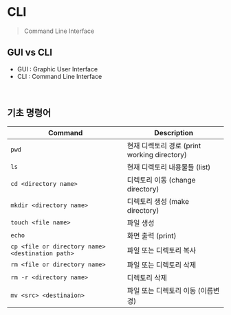 # CLI

> Command Line Interface

## GUI vs CLI

- GUI : Graphic User Interface
- CLI : Command Line Interface

<br/>

## 기초 명령어

| Command                                          | Description                                  |
| ------------------------------------------------ | -------------------------------------------- |
| `pwd`                                            | 현재 디렉토리 경로 (print working directory) |
| `ls`                                             | 현재 디렉토리 내용물들 (list)                |
| `cd <directory name>`                            | 디렉토리 이동 (change directory)             |
| `mkdir <directory name>`                         | 디렉토리 생성 (make directory)               |
| `touch <file name>`                              | 파일 생성                                    |
| `echo`                                           | 화면 출력 (print)                            |
| `cp <file or directory name> <destination path>` | 파일 또는 디렉토리 복사                      |
| `rm <file or directory name>`                    | 파일 또는 디렉토리 삭제                      |
| `rm -r <directory name>`                         | 디렉토리 삭제                                |
| `mv <src> <destinaion>`                          | 파일 또는 디렉토리 이동 (이름변경)           |